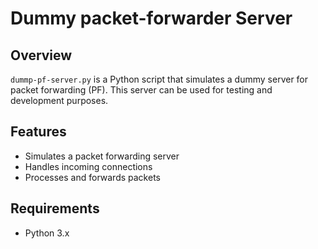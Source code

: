 # Dummy packet-forwarder Server

## Overview

`dummp-pf-server.py` is a Python script that simulates a dummy server for packet forwarding (PF). This server can be used for testing and development purposes.

## Features

- Simulates a packet forwarding server
- Handles incoming connections
- Processes and forwards packets

## Requirements

- Python 3.x
